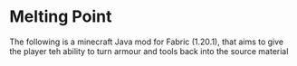 # Melting Point

The following is a minecraft Java mod for Fabric (1.20.1),
that aims to give the player teh ability to turn armour and tools back into the source material